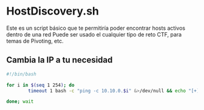 # HostDiscovery.sh

Este es un script básico que te permitiría poder encontrar hosts activos dentro de una red
Puede ser usado el cualquier tipo de reto CTF, para temas de Pivoting, etc.

## Cambia la IP a tu necesidad

```bash
#!/bin/bash

for i in $(seq 1 254); do
        timeout 1 bash -c "ping -c 10.10.0.$i" &>/dev/null && echo "[+] Host 10.10.0.$i - ACTIVO" &

done; wait

```

